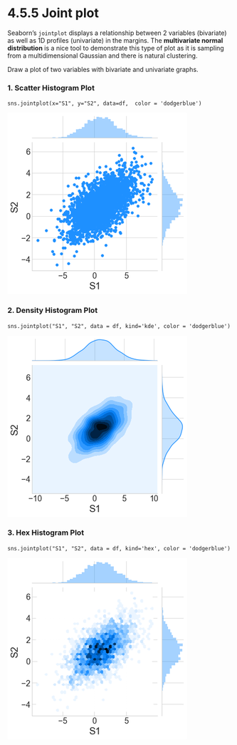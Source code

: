 # 4.5.5 Joint plot

Seaborn’s `jointplot` displays a relationship between 2 variables \(bivariate\) as well as 1D profiles \(univariate\) in the margins. The **multivariate normal distribution** is a nice tool to demonstrate this type of plot as it is sampling from a multidimensional Gaussian and there is natural clustering.

Draw a plot of two variables with bivariate and univariate graphs.

### 1. Scatter Histogram Plot <a id="Two-Dimensional-Histograms-and-Binnings"></a>

```text
sns.jointplot(x="S1", y="S2", data=df,  color = 'dodgerblue')
```

![](../../.gitbook/assets/download%20%288%29.png)

### 2. Density Histogram Plot

```text
sns.jointplot("S1", "S2", data = df, kind='kde', color = 'dodgerblue')
```

![](../../.gitbook/assets/jointplot-1.png)

### 3. Hex Histogram Plot

```text
sns.jointplot("S1", "S2", data = df, kind='hex', color = 'dodgerblue')
```

![](../../.gitbook/assets/jointhex.png)

